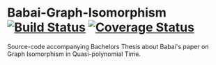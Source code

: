 # Babai-Graph-Isomorphism [![Build Status](https://travis-ci.com/DBrutski/Babai-Graph-Isomorphism.svg?branch=master)](https://travis-ci.com/DBrutski/Babai-Graph-Isomorphism) [![Coverage Status](https://coveralls.io/repos/github/DBrutski/Babai-Graph-Isomorphism/badge.svg?branch=master)](https://coveralls.io/github/DBrutski/Babai-Graph-Isomorphism?branch=master)

Source-code accompanying Bachelors Thesis about Babai's paper on Graph Isomorphism in Quasi-polynomial Time.